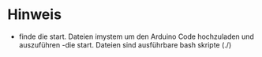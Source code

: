 # Hinweis
 - finde die start. Dateien imystem um den Arduino Code hochzuladen und auszuführen
 -die start. Dateien sind ausführbare bash skripte (./<Dateiname>)

